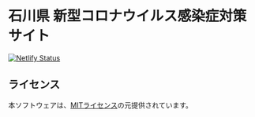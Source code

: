# 石川県 新型コロナウイルス感染症対策サイト


[![Netlify Status](https://api.netlify.com/api/v1/badges/9a8952b2-4514-4dd1-88e6-751c364b3df7/deploy-status)]((https://app.netlify.com/sites/happy-roentgen-86f936/deploys))

<!-- [![石川県 新型コロナウイルス感染症対策サイト](https://raw.githubusercontent.com/prefishikawa/covid19/master/static/ogp.png)](https://stopcovid19.pref.ishikawa.jp/) -->


<!-- ## 貢献の仕方 -->
<!-- Issues にあるいろいろな修正にご協力いただけると嬉しいです。 -->

<!-- 詳しくは[貢献の仕方](./.github/CONTRIBUTING.md)を御覧ください。 -->

 
<!-- ## 行動原則 -->
<!-- 詳しくは[サイト構築にあたっての行動原則](./.github/CODE_OF_CONDUCT.md)を御覧ください。 -->

## ライセンス
本ソフトウェアは、[MITライセンス](./LICENSE.txt)の元提供されています。

<!-- ## 本家東京版から派生したサイト

[Link先](./forkedSites.md)を御覧ください。 -->


<!-- ## 石川版独自の情報

### 以下の方針で開発しています
- 展開速度を優先させるため、一旦は多言語対応を実施せずにリリースします
- 展開速度を優先させるため、一旦はflow系の機能を停止してリリースします
- 展開後の改善を容易にするため、使用しない部分はコードの最低限の改変によってUIから削除するに留め、残りの部分はUIから見えないコード中には残存させます。 -->

<!-- ## 開発者向け情報

### 環境構築の手順

- 必要となるNode.jsのバージョン: 10.19.0以上

**yarn を使う場合**
```bash
# install dependencies
$ yarn install
$ yarn updateData #<-This script downloads data anc creatte json at /data
# serve with hot reload at localhost:3000
$ yarn dev
```

**docker compose を使う場合**
```bash
# serve with hot reload at localhost:3000
$ docker-compose up --build
```

### `Cannot find module ****` と怒られた時

**yarn を使う場合**
```bash
$ yarn install
```

**docker compose を使う場合**
```bash
$ docker-compose run --rm app yarn install
``` -->

<!-- ### 本番環境/その他の判定 -->

<!-- `process.env.GENERATE_ENV` の値が、本番の場合は`'production'`に、それ以外の場合は `'development'` になっています。
テスト環境のみで実行したい処理がある場合はこちらの値をご利用ください。 -->

<!-- ### ステージング・本番環境への反映 -->



 <!-- `master` ブランチがアップデートされると、自動的に `production` ブランチにHTML類がbuildされます。そして、本番サイト https://stopcovid19.pref.ishikawa.jp/ が更新されます。 -->

<!-- `development` ブランチに対してプルリクエストを作成すると、自動的に `dev-pages` ブランチにHTML類がbuildされます。そして、プレビュー用の一時的なURL ( `https://deploy-preview-123--frosty-lamarr-66d313.netlify.com/` など)が発行されます。 -->